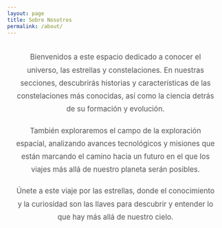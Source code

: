 ```yaml
---
layout: page
title: Sobre Nosotros
permalink: /about/
---
```


<div style="text-align: center; padding: 20px;">
    <p style="font-size: 1.2em; line-height: 1.8; max-width: 800px; margin: 0 auto; color: #555;">
    Bienvenidos a este espacio dedicado a conocer el universo, las estrellas y constelaciones. En nuestras secciones, descubrirás historias y características de las constelaciones más conocidas, así como la ciencia detrás de su formación y evolución.
</p>
<p style="font-size: 1.2em; line-height: 1.8; max-width: 800px; margin: 20px auto; color: #555;">
    También exploraremos el campo de la exploración espacial, analizando avances tecnológicos y misiones que están marcando el camino hacia un futuro en el que los viajes más allá de nuestro planeta serán posibles. 
</p>
<p style="font-size: 1.2em; line-height: 1.8; max-width: 800px; margin: 20px auto; color: #555;">
    Únete a este viaje por las estrellas, donde el conocimiento y la curiosidad son las llaves para descubrir y entender lo que hay más allá de nuestro cielo.
</p>

</div>
